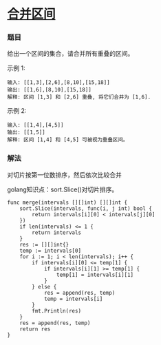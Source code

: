 # [合并区间](https://leetcode-cn.com/problems/merge-intervals/)

### 题目

给出一个区间的集合，请合并所有重叠的区间。

示例 1:

```
输入: [[1,3],[2,6],[8,10],[15,18]]
输出: [[1,6],[8,10],[15,18]]
解释: 区间 [1,3] 和 [2,6] 重叠, 将它们合并为 [1,6].
```

示例 2:

```
输入: [[1,4],[4,5]]
输出: [[1,5]]
解释: 区间 [1,4] 和 [4,5] 可被视为重叠区间。
```

### 解法

对切片按第一位数排序，然后依次比较合并

golang知识点：sort.Slice()对切片排序。

```
func merge(intervals [][]int) [][]int {
	sort.Slice(intervals, func(i, j int) bool {
		return intervals[i][0] < intervals[j][0]
	})
	if len(intervals) <= 1 {
		return intervals
	}
	res := [][]int{}
	temp := intervals[0]
	for i := 1; i < len(intervals); i++ {
		if intervals[i][0] <= temp[1] {
			if intervals[i][1] >= temp[1] {
				temp[1] = intervals[i][1]
			}
		} else {
			res = append(res, temp)
			temp = intervals[i]
		}
		fmt.Println(res)
	}
	res = append(res, temp)
	return res
}
```
